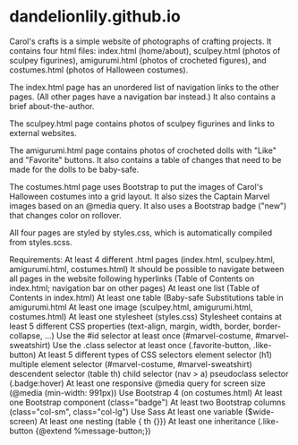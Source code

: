 # dandelionlily.github.io

Carol's crafts is a simple website of photographs of crafting projects. It contains four html files: index.html (home/about), sculpey.html (photos of sculpey figurines), amigurumi.html (photos of crocheted figures), and costumes.html (photos of Halloween costumes).

The index.html page has an unordered list of navigation links to the other pages. (All other pages have a navigation bar instead.) It also contains a brief about-the-author.

The sculpey.html page contains photos of sculpey figurines and links to external websites.

The amigurumi.html page contains photos of crocheted dolls with "Like" and "Favorite" buttons. It also contains a table of changes that need to be made for the dolls to be baby-safe.

The costumes.html page uses Bootstrap to put the images of Carol's Halloween costumes into a grid layout. It also sizes the Captain Marvel images based on an @media query. It also uses a Bootstrap badge ("new") that changes color on rollover.

All four pages are styled by styles.css, which is automatically compiled from styles.scss.



Requirements:
  At least 4 different .html pages (index.html, sculpey.html, amigurumi.html, costumes.html)
  It should be possible to navigate between all pages in the website following hyperlinks (Table of Contents on index.html; navigation bar on other pages)
  At least one list (Table of Contents in index.html)
  At least one table (Baby-safe Substitutions table in amigurumi.html
  At least one image (sculpey.html, amigurumi.html, costumes.html)
  At least one stylesheet (styles.css)
  Stylesheet contains at least 5 different CSS properties (text-align, margin, width, border, border-collapse, ...)
  Use the #id selector at least once (#marvel-costume, #marvel-sweatshirt)
  Use the .class selector at least once (.favorite-button, .like-button)
  At least 5 different types of CSS selectors
    element selector (h1)
    multiple element selector (#marvel-costume, #marvel-sweatshirt)
    descendent selector (table th)
    child selector (nav > a)
    pseudoclass selector (.badge:hover)
  At least one responsive @media query for screen size (@media (min-width: 991px))
  Use Bootstrap 4 (on costumes.html)
    At least one Bootstrap component (class="badge")
    At least two Bootstrap columns (class="col-sm", class="col-lg")
  Use Sass
    At least one variable ($wide-screen)
    At least one nesting (table { th {}})
    At least one inheritance (.like-button {@extend %message-button;})
  
